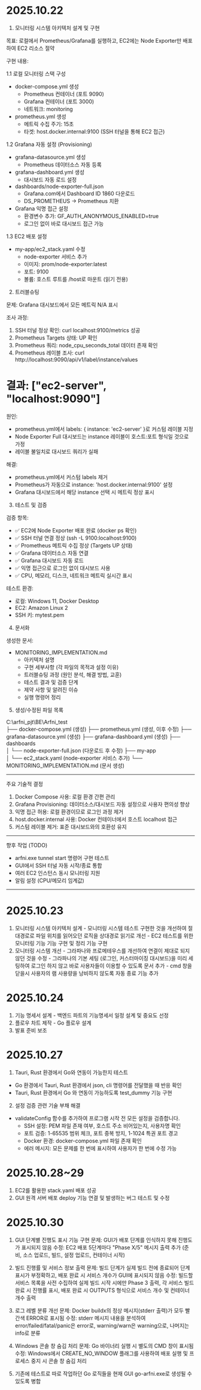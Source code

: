 # 2025.10.22
  1. 모니터링 시스템 아키텍처 설계 및 구현

  목표: 로컬에서 Prometheus/Grafana를 실행하고, EC2에는 Node Exporter만 배포하여 EC2 리소스 절약

  구현 내용:

  1.1 로컬 모니터링 스택 구성

  - docker-compose.yml 생성
    - Prometheus 컨테이너 (포트 9090)
    - Grafana 컨테이너 (포트 3000)
    - 네트워크: monitoring
  - prometheus.yml 생성
    - 메트릭 수집 주기: 15초
    - 타겟: host.docker.internal:9100 (SSH 터널을 통해 EC2 접근)

  1.2 Grafana 자동 설정 (Provisioning)

  - grafana-datasource.yml 생성
    - Prometheus 데이터소스 자동 등록
  - grafana-dashboard.yml 생성
    - 대시보드 자동 로드 설정
  - dashboards/node-exporter-full.json
    - Grafana.com에서 Dashboard ID 1860 다운로드
    - DS_PROMETHEUS → Prometheus 치환
  - Grafana 익명 접근 설정
    - 환경변수 추가: GF_AUTH_ANONYMOUS_ENABLED=true
    - 로그인 없이 바로 대시보드 접근 가능

  1.3 EC2 배포 설정

  - my-app/ec2_stack.yaml 수정
    - node-exporter 서비스 추가
    - 이미지: prom/node-exporter:latest
    - 포트: 9100
    - 볼륨: 호스트 루트를 /host로 마운트 (읽기 전용)

  2. 트러블슈팅

  문제: Grafana 대시보드에서 모든 메트릭 N/A 표시

  조사 과정:
  1. SSH 터널 정상 확인: curl localhost:9100/metrics 성공
  2. Prometheus Targets 상태: UP 확인
  3. Prometheus 쿼리: node_cpu_seconds_total 데이터 존재 확인
  4. Prometheus 레이블 조사:
  curl http://localhost:9090/api/v1/label/instance/values
  # 결과: ["ec2-server", "localhost:9090"]

  원인:
  - prometheus.yml에서 labels: { instance: 'ec2-server' }로 커스텀 레이블 지정
  - Node Exporter Full 대시보드는 instance 레이블이 호스트:포트 형식일 것으로 가정
  - 레이블 불일치로 대시보드 쿼리가 실패

  해결:
  - prometheus.yml에서 커스텀 labels 제거
  - Prometheus가 자동으로 instance: 'host.docker.internal:9100' 설정
  - Grafana 대시보드에서 해당 instance 선택 시 메트릭 정상 표시

  3. 테스트 및 검증

  검증 항목:
  - ✅ EC2에 Node Exporter 배포 완료 (docker ps 확인)
  - ✅ SSH 터널 연결 정상 (ssh -L 9100:localhost:9100)
  - ✅ Prometheus 메트릭 수집 정상 (Targets UP 상태)
  - ✅ Grafana 데이터소스 자동 연결
  - ✅ Grafana 대시보드 자동 로드
  - ✅ 익명 접근으로 로그인 없이 대시보드 사용
  - ✅ CPU, 메모리, 디스크, 네트워크 메트릭 실시간 표시

  테스트 환경:
  - 로컬: Windows 11, Docker Desktop
  - EC2: Amazon Linux 2
  - SSH 키: mytest.pem

  4. 문서화

  생성한 문서:
  - MONITORING_IMPLEMENTATION.md
    - 아키텍처 설명
    - 구현 세부사항 (각 파일의 목적과 설정 이유)
    - 트러블슈팅 과정 (원인 분석, 해결 방법, 교훈)
    - 테스트 결과 및 검증 단계
    - 제약 사항 및 알려진 이슈
    - 실행 명령어 정리

  5. 생성/수정된 파일 목록

  C:\arfni_pjt\BE\Arfni_test\
  ├── docker-compose.yml              (생성)
  ├── prometheus.yml                  (생성, 이후 수정)
  ├── grafana-datasource.yml          (생성)
  ├── grafana-dashboard.yml           (생성)
  ├── dashboards\
  │   └── node-exporter-full.json     (다운로드 후 수정)
  ├── my-app\
  │   └── ec2_stack.yaml              (node-exporter 서비스 추가)
  └── MONITORING_IMPLEMENTATION.md    (문서 생성)

  ---
  주요 기술적 결정

  1. Docker Compose 사용: 로컬 환경 간편 관리
  2. Grafana Provisioning: 데이터소스/대시보드 자동 설정으로 사용자 편의성 향상
  3. 익명 접근 허용: 로컬 환경이므로 로그인 과정 제거
  4. host.docker.internal 사용: Docker 컨테이너에서 호스트 localhost 접근
  5. 커스텀 레이블 제거: 표준 대시보드와의 호환성 유지

  ---
  향후 작업 (TODO)

  - arfni.exe tunnel start 명령어 구현 테스트
  - GUI에서 SSH 터널 자동 시작/종료 통합
  - 여러 EC2 인스턴스 동시 모니터링 지원
  - 알림 설정 (CPU/메모리 임계값)

  ---

  # 2025.10.23
   1. 모니터링 시스템 아키텍처 설계
    - 모니터링 시스템 테스트 구현한 것을 개선하여 절대경로로 파일 위치를 읽어오던 로직을 상대경로 읽기로 개선
    - EC2 테스트를 위한 모니터링 기능 기능 구현 및 정리 기능 구현
   2. 모니터링 시스템 개선
    - 그라파나와 프로메테우스를 개선하여 연결이 제대로 되지 않던 것을 수정
    - 그라파나의 기본 세팅 (로그인, 커스터마이징 대시보드)을 미리 세팅하여 로그인 하지 않고 바로 사용자들이 이용할 수 있도록 문서 추가
    - cmd 창을 닫을시 사용자의 램 사용량을 낭비하지 않도록 자동 종료 기능 추가
    
  # 2025.10.24
   1. 기능 명세서 설계
    - 백엔드 파트의 기능명세서 일정 설계 및 중요도 선정
   2. 플로우 차트 제작
    - Go 플로우 설계
   3. 발표 준비 보조

# 2025.10.27
  1. Tauri, Rust 환경에서 Go와 연동이 가능한지 테스트
   - Go 환경에서 Tauri, Rust 환경에서 json, cli 명령어를 전달했을 때 반응 확인
   - Tauri, Rust 환경에서 Go 와 연동이 가능하도록 test_dummy 기능 구현 
  2. 설정 검증 관련 기술 부채 해결 
   - validateConfig 함수를 추가하여 프로그램 시작 전 모든 설정을 검증합니다.
     - SSH 설정: PEM 파일 존재 여부, 호스트 주소 비어있는지, 사용자명 확인
     - 포트 검증: 1-65535 범위 체크, 포트 중복 방지, 1-1024 특권 포트 경고
     - Docker 환경: docker-compose.yml 파일 존재 확인
     - 에러 메시지: 모든 문제를 한 번에 표시하여 사용자가 한 번에 수정 가능
# 2025.10.28~29
  1. EC2를 활용한 stack.yaml 배포 성공 
  2. GUI 원격 서버 배포 deploy 기능 연결 및 발생하는 버그 테스트 및 수정

# 2025.10.30
  1. GUI 단계별 진행도 표시 기능 구현
  문제: GUI가 배포 단계를 인식하지 못해 진행도가 표시되지 않음
  수정: EC2 배포 5단계마다 "Phase X/5" 메시지 출력 추가 (준비, 소스 업로드, 빌드, 설정 업로드, 컨테이너 시작)

  2. 빌드 진행률 및 서비스 정보 출력
  문제: 빌드 단계가 실제 빌드 전에 종료되어 단계 표시가 부정확하고, 배포 완료 시 서비스 개수가 GUI에 표시되지 않음
  수정: 빌드할 서비스 목록을 사전 수집하여 실제 빌드 시작 시에만 Phase 3 출력, 각 서비스 빌드 완료 시 진행률 표시, 배포 완료 시 OUTPUTS 형식으로 서비스 개수 및 컨테이너 개수 출력

  3. 로그 레벨 분류 개선
  문제: Docker buildx의 정상 메시지(stderr 출력)가 모두 빨간색 ERROR로 표시됨
  수정: stderr 메시지 내용을 분석하여 error/failed/fatal/panic은 error로, warning/warn은 warning으로, 나머지는 info로 분류

  4. Windows 콘솔 창 숨김 처리
  문제: Go 바이너리 실행 시 별도의 CMD 창이 표시됨
  수정: Windows에서 CREATE_NO_WINDOW 플래그를 사용하여 배포 실행 및 프로세스 중지 시 콘솔 창 숨김 처리

  5. 기존에 테스트로 따로 작업하던 Go 로직들을 현재 GUI go-arfni.exe로 생성될 수 있도록 병합